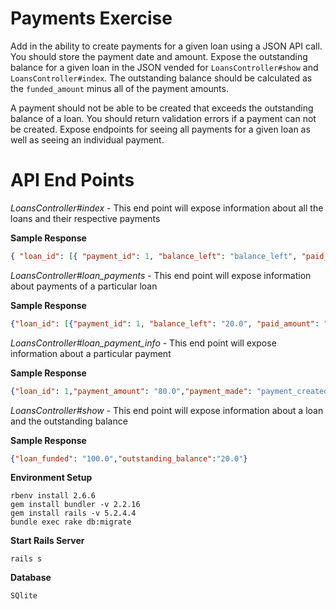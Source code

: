 # Payments Exercise

Add in the ability to create payments for a given loan using a JSON API call. You should store the payment date and amount. Expose the outstanding balance for a given loan in the JSON vended for `LoansController#show` and `LoansController#index`. The outstanding balance should be calculated as the `funded_amount` minus all of the payment amounts.

A payment should not be able to be created that exceeds the outstanding balance of a loan. You should return validation errors if a payment can not be created. Expose endpoints for seeing all payments for a given loan as well as seeing an individual payment.

# API End Points

_LoansController#index_ - This end point will expose information about all the loans and their respective payments

**Sample Response**
```json
{ "loan_id": [{ "payment_id": 1, "balance_left": "balance_left", "paid_amount": "payment.amount", "payment_made": "payment_created_time_stamp" }] }
```

_LoansController#loan_payments_ - This end point will expose information about payments of a particular loan

**Sample Response**
```json
{"loan_id": [{"payment_id": 1, "balance_left": "20.0", "paid_amount": "80.0", "payment_made": "payment_created_time_stamp"}] }
```

_LoansController#loan_payment_info_ - This end point will expose information about a particular payment

**Sample Response**
```json
{"loan_id": 1,"payment_amount": "80.0","payment_made": "payment_created_time_stamp"}
```

_LoansController#show_ - This end point will expose information about a loan and the outstanding balance

**Sample Response**
```json
{"loan_funded": "100.0","outstanding_balance":"20.0"}
```

**Environment Setup**
```
rbenv install 2.6.6
gem install bundler -v 2.2.16
gem install rails -v 5.2.4.4
bundle exec rake db:migrate
```

**Start Rails Server**
```
rails s
```

**Database**
```
SQlite
```
